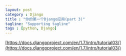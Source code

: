 ```yaml
---
layout: post
category : Django
title : "你的第一个Django应用(part 3)"
tagline: "Supporting tagline"
tags : [python, Django]
---
```


[https://docs.djangoproject.com/en/1.7/intro/tutorial03/](https://docs.djangoproject.com/en/1.7/intro/tutorial03/)

